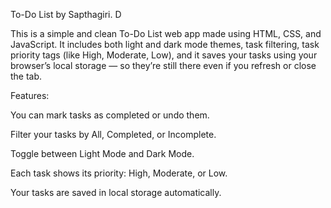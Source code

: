To-Do List by Sapthagiri. D

This is a simple and clean To-Do List web app made using HTML, CSS, and JavaScript. It includes both light and dark mode themes, task filtering, task priority tags (like High, Moderate, Low), and it saves your tasks using your browser’s local storage — so they’re still there even if you refresh or close the tab.

Features:

You can mark tasks as completed or undo them.

Filter your tasks by All, Completed, or Incomplete.

Toggle between Light Mode and Dark Mode.

Each task shows its priority: High, Moderate, or Low.

Your tasks are saved in local storage automatically.
